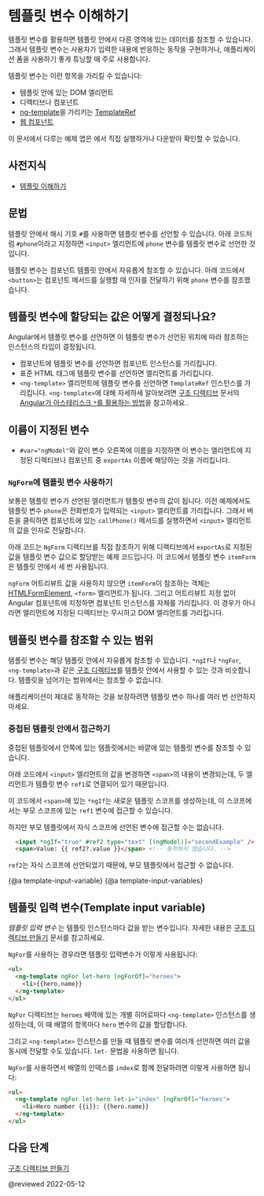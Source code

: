<!--
# Understanding template variables
-->
# 템플릿 변수 이해하기

<!--
Template variables help you use data from one part of a template in another part of the template.
Use template variables to perform tasks such as respond to user input or finely tune your application's forms.

A template variable can refer to the following:

* a DOM element within a template
* a directive or component
* a [TemplateRef](api/core/TemplateRef) from an [ng-template](api/core/ng-template)
* a <a href="https://developer.mozilla.org/en-US/docs/Web/Web_Components" title="MDN: Web Components">web component</a>

<div class="alert is-helpful">

See the <live-example></live-example> for a working example containing the code snippets in this guide.

</div>
-->
템플릿 변수를 활용하면 템플릿 안에서 다른 영역에 있는 데이터를 참조할 수 있습니다.
그래서 템플릿 변수는 사용자가 입력한 내용에 반응하는 동작을 구현하거나, 애플리케이션 폼을 사용하기 좋게 튜닝할 때 주로 사용합니다.

템플릿 변수는 이런 항목을 가리킬 수 있습니다:

* 템플릿 안에 있는 DOM 엘리먼트
* 디렉티브나 컴포넌트
* [ng-template](api/core/ng-template)을 가리키는 [TemplateRef](api/core/TemplateRef)
* <a href="https://developer.mozilla.org/en-US/docs/Web/Web_Components" title="MDN: Web Components">웹 컴포넌트</a>

<div class="alert is-helpful">

이 문서에서 다루는 예제 앱은 <live-example></live-example>에서 직접 실행하거나 다운받아 확인할 수 있습니다.

</div>


<!--
## Prerequisites
-->
## 사전지식

<!--
* [Understanding templates](guide/template-overview)
-->
* [템플릿 이해하기](guide/template-overview)


<!--
## Syntax
-->
## 문법

<!--
In the template, you use the hash symbol, `#`, to declare a template variable.
The following template variable, `#phone`, declares a `phone` variable with the `<input>` element as its value.

<code-example path="template-reference-variables/src/app/app.component.html" region="ref-var" header="src/app/app.component.html"></code-example>

Refer to a template variable anywhere in the component's template.
Here, a `<button>` further down the template refers to the `phone` variable.

<code-example path="template-reference-variables/src/app/app.component.html" region="ref-phone" header="src/app/app.component.html"></code-example>
-->
템플릿 안에서 해시 기호 `#`를 사용하면 템플릿 변수를 선언할 수 있습니다.
아래 코드처럼 `#phone`이라고 지정하면 `<input>` 엘리먼트에 `phone` 변수를 템플릿 변수로 선언한 것입니다.

<code-example path="template-reference-variables/src/app/app.component.html" region="ref-var" header="src/app/app.component.html"></code-example>

템플릿 변수는 컴포넌트 템플릿 안에서 자유롭게 참조할 수 있습니다.
아래 코드에서 `<button>`는 컴포넌트 메서드를 실행할 때 인자를 전달하기 위해 `phone` 변수를 참조했습니다.

<code-example path="template-reference-variables/src/app/app.component.html" region="ref-phone" header="src/app/app.component.html"></code-example>


<a id="how-angular-assigns-values-to-template-variables"></a>

<!--
## How Angular assigns values to template variables
-->
## 템플릿 변수에 할당되는 값은 어떻게 결정되나요?

<!--
Angular assigns a template variable a value based on where you declare the variable:

* If you declare the variable on a component, the variable refers to the component instance.
* If you declare the variable on a standard HTML tag, the variable refers to the element.
* If you declare the variable on an `<ng-template>` element, the variable refers to a `TemplateRef` instance which represents the template.
  For more information on `<ng-template>`, see [How Angular uses the asterisk, `*`, syntax](guide/structural-directives#asterisk) in [Structural directives](guide/structural-directives).
-->
Angular에서 템플릿 변수를 선언하면 이 템플릿 변수가 선언된 위치에 따라 참조하는 인스턴스의 타입이 결정됩니다.

* 컴포넌트에 템플릿 변수를 선언하면 컴포넌트 인스턴스를 가리킵니다.
* 표준 HTML 태그에 템플릿 변수를 선언하면 엘리먼트를 가리킵니다.
* `<ng-template>` 엘리먼트에 템플릿 변수를 선언하면 `TemplateRef` 인스턴스를 가리킵니다.
  `<ng-template>`에 대해 자세하세 알아보려면 [구조 디렉티브](guide/structural-directives) 문서의 [Angular가 아스테리스크 `*`를 활용하는 방법](guide/structural-directives#asterisk)을 참고하세요..


<!--
## Variable specifying a name
-->
## 이름이 지정된 변수

<!--
* If the variable specifies a name on the right-hand side, such as `#var="ngModel"`, the variable refers to the directive or component on the element with a matching `exportAs` name.
<!- What does the second half of this mean?^^ Can we explain this more fully? Could I see a working example? -kw ->
-->
* `#var="ngModel"`와 같이 변수 오른쪽에 이름을 지정하면 이 변수는 엘리먼트에 지정된 디렉티브나 컴포넌트 중 `exportAs` 이름에 해당하는 것을 가리킵니다.


<!--
### Using `NgForm` with template variables
-->
### `NgForm`에 템플릿 변수 사용하기

<!--
In most cases, Angular sets the template variable's value to the element on which it occurs.
In the previous example, `phone` refers to the phone number `<input>`.
The button's click handler passes the `<input>` value to the component's `callPhone()` method.

The `NgForm` directive demonstrates getting a reference to a different value by referencing a directive's `exportAs` name.
In the following example, the template variable, `itemForm`, appears three times separated by HTML.

<code-example path="template-reference-variables/src/app/app.component.html" region="ngForm" header="src/app/hero-form.component.html"></code-example>

Without the `ngForm` attribute value, the reference value of `itemForm` would be
the [HTMLFormElement](https://developer.mozilla.org/en-US/docs/Web/API/HTMLFormElement), `<form>`.
If an element is an Angular Component, a reference with no attribute value will automatically reference the component instance. Otherwise, a reference with no value will reference the DOM element, even if the element has one or more directives applied to it.
<!- What is the train of thought from talking about a form element to the difference between a component and a directive? Why is the component directive conversation relevant here?  -kw I agree -alex ->
-->
보통은 템플릿 변수가 선언된 엘리먼트가 템플릿 변수의 값이 됩니다.
이전 예제에서도 템플릿 변수 `phone`은 전화번호가 입력되는 `<input>` 엘리먼트를 가리킵니다.
그래서 버튼을 클릭하면 컴포넌트에 있는 `callPhone()` 메서드를 실행하면서 `<input>` 엘리먼트의 값을 인자로 전달합니다.

아래 코드는 `NgForm` 디렉티브를 직접 참조하기 위해 디렉티브에서 `exportAs`로 지정된 값을 템플릿 변수 값으로 할당받는 예제 코드입니다.
이 코드에서 템플릿 변수 `itemForm`은 템플릿 안에서 세 번 사용됩니다.

<code-example path="template-reference-variables/src/app/app.component.html" region="ngForm" header="src/app/hero-form.component.html"></code-example>

`ngForm` 어트리뷰트 값을 사용하지 않으면 `itemForm`이 참조하는 객체는 [HTMLFormElement](https://developer.mozilla.org/en-US/docs/Web/API/HTMLFormElement), `<form>` 엘리먼트가 됩니다.
그리고 어트리뷰트 지정 없이 Angular 컴포넌트에 지정하면 컴포넌트 인스턴스를 자체를 가리킵니다.
이 경우가 아니라면 엘리먼트에 지정된 디렉티브는 무시하고 DOM 엘리먼트를 가리킵니다.


<!--
## Template variable scope
-->
## 템플릿 변수를 참조할 수 있는 범위

<!--
Just like variables in JavaScript or TypeScript code, template variables are scoped to the template that declares them.

Similarly, [Structural directives](guide/built-in-directives) such as `*ngIf` and `*ngFor`, or `<ng-template>` declarations create a new nested template scope, much like JavaScript's control flow statements like `if` and `for` create new lexical scopes. You cannot access template variables within one of these structural directives from outside of its boundaries.

<div class="alert is-helpful">

Define a variable only once in the template so the runtime value remains predictable.

</div>
-->
템플릿 변수는 해당 템플릿 안에서 자유롭게 참조할 수 있습니다.
`*ngIf`나 `*ngFor`, `<ng-template>`과 같은 [구조 디렉티브](guide/built-in-directives)를 템플릿 안에서 사용할 수 있는 것과 비슷합니다.
템플릿을 넘어가는 범위에서는 참조할 수 없습니다.

<div class="alert is-helpful">

애플리케이션이 제대로 동작하는 것을 보장하려면 템플릿 변수 하나를 여러 번 선언하지 마세요.

</div>


<!--
### Accessing in a nested template
-->
### 중첩된 템플릿 안에서 접근하기

<!--
An inner template can access template variables that the outer template defines.

In the following example, changing the text in the `<input>` changes the value in the `<span>` because Angular immediately updates changes through the template variable, `ref1`.

<code-example path="template-reference-variables/src/app/app.component.html" region="template-ref-vars-scope1" header="src/app/app.component.html"></code-example>

In this case, the `*ngIf` on `<span>` creates a new template scope, which includes the `ref1` variable from its parent scope.

However, accessing a template variable from a child scope in the parent template doesn't work:

```html
  <input *ngIf="true" #ref2 type="text" [(ngModel)]="secondExample" />
  <span>Value: {{ ref2?.value }}</span> <!- doesn't work ->
```

Here, `ref2` is declared in the child scope created by `*ngIf`, and is not accessible from the parent template.
-->
중첩된 템플릿에서 안쪽에 있는 템플릿에서는 바깥에 있는 템플릿 변수를 참조할 수 있습니다.

아래 코드에서 `<input>` 엘리먼트의 값을 변경하면 `<span>`의 내용이 변경되는데, 두 엘리먼트가 템플릿 변수 `ref1`로 연결되어 있기 때문입니다.

<code-example path="template-reference-variables/src/app/app.component.html" region="template-ref-vars-scope1" header="src/app/app.component.html"></code-example>

이 코드에서 `<span>`에 있는 `*ngIf`는 새로운 템플릿 스코프를 생성하는데, 이 스코프에서는 부모 스코프에 있는 `ref1` 변수에 접근할 수 있습니다.

하지만 부모 템플릿에서 자식 스코프에 선언된 변수에 접근할 수는 없습니다.

```html
  <input *ngIf="true" #ref2 type="text" [(ngModel)]="secondExample" />
  <span>Value: {{ ref2?.value }}</span> <!-- 동작하지 않습니다. -->
```

`ref2`는 자식 스코프에 선언되었기 때문에, 부모 템플릿에서 접근할 수 없습니다.


{@a template-input-variable}
{@a template-input-variables}
<!--
## Template input variable
-->
## 템플릿 입력 변수(Template input variable)

<!--
A _template input variable_ is a variable with a value that is set when an instance of that template is created. See: [Writing structural directives](/guide/structural-directives)

Template input variables can be seen in action in the long-form usage of `NgFor`:

```html
<ul>
  <ng-template ngFor let-hero [ngForOf]="heroes">
    <li>{{hero.name}}
  </ng-template>
</ul>
```

The `NgFor` directive will instantiate this <ng-template> once for each hero in the `heroes` array, and will set the `hero` variable for each instance accordingly.

When an `<ng-template>` is instantiated, multiple named values can be passed which can be bound to different template input variables. The right-hand side of the `let-` declaration of an input variable can specify which value should be used for that variable.

`NgFor` for example also provides access to the `index` of each hero in the array:

```html
<ul>
  <ng-template ngFor let-hero let-i="index" [ngForOf]="heroes">
    <li>Hero number {{i}}: {{hero.name}}
  </ng-template>
</ul>
```
-->
_템플릿 입력 변수_ 는 템플릿 인스턴스마다 값을 받는 변수입니다.
자세한 내용은 [구조 디렉티브 만들기](guide/structural-directives) 문서를 참고하세요.

`NgFor`를 사용하는 경우라면 템플릿 입력변수가 이렇게 사용됩니다:

```html
<ul>
  <ng-template ngFor let-hero [ngForOf]="heroes">
    <li>{{hero.name}}
  </ng-template>
</ul>
```

`NgFor` 디렉티브는 `heroes` 배역에 있는 개별 히어로마다 `<ng-template>` 인스턴스를 생성하는데, 이 때 배열의 항목마다 `hero` 변수의 값을 할당합니다.

그리고 `<ng-template>` 인스턴스를 만들 때 템플릿 변수를 여러개 선언하면 여러 값을 동시에 전달할 수도 있습니다.
`let-` 문법을 사용하면 됩니다.

`NgFor`를 사용하면서 배열의 인덱스를 `index`로 함께 전달하려면 이렇게 사용하면 됩니다:

```html
<ul>
  <ng-template ngFor let-hero let-i="index" [ngForOf]="heroes">
    <li>Hero number {{i}}: {{hero.name}}
  </ng-template>
</ul>
```

<!--
## What’s next
-->
## 다음 단계

<!--
[Writing structural directives](/guide/structural-directives)
-->
[구조 디렉티브 만들기](/guide/structural-directives)

@reviewed 2022-05-12
